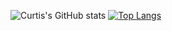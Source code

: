 
![Curtis's GitHub stats](https://github-readme-stats.vercel.app/api?username=curtislin7&count_private=true&theme=dark)
[![Top Langs](https://github-readme-stats.vercel.app/api/top-langs/?username=curtislin7)](https://github.com/curtislin7/github-readme-stats&theme=dark)

<!--
**curtislin7/curtislin7** is a ✨ _special_ ✨ repository because its `README.md` (this file) appears on your GitHub profile.

Here are some ideas to get you started:

- 🔭 I’m currently working on ...
- 🌱 I’m currently learning ...
- 👯 I’m looking to collaborate on ...
- 🤔 I’m looking for help with ...
- 💬 Ask me about ...
- 📫 How to reach me: ...
- 😄 Pronouns: ...
- ⚡ Fun fact: ...
-->
